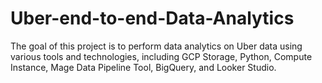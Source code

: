 # Uber-end-to-end-Data-Analytics
The goal of this project is to perform data analytics on Uber data using various tools and technologies, including GCP Storage, Python, Compute Instance, Mage Data Pipeline Tool, BigQuery, and Looker Studio.

